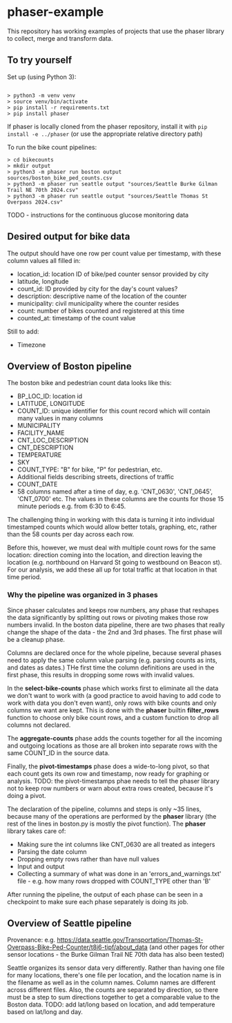# phaser-example

This repository has working examples of projects that use the phaser library to collect, merge and transform data.

## To try yourself

Set up (using Python 3):

```

> python3 -m venv venv
> source venv/bin/activate
> pip install -r requirements.txt
> pip install phaser

```    

If phaser is locally cloned from the phaser repository, install it with `pip install -e ../phaser` (or use the 
appropriate relative directory path)

To run the bike count pipelines:
```    
> cd bikecounts
> mkdir output
> python3 -m phaser run boston output  sources/boston_bike_ped_counts.csv
> python3 -m phaser run seattle output "sources/Seattle Burke Gilman Trail NE 70th 2024.csv"
> python3 -m phaser run seattle output "sources/Seattle Thomas St Overpass 2024.csv"
```

TODO - instructions for the continuous glucose monitoring data

## Desired output for bike data 

The output should have one row per count value per timestamp, with these column values all filled in:

* location_id: location ID of bike/ped counter sensor provided by city
* latitude, longitude
* count_id: ID provided by city for the day's count values?
* description: descriptive name of the location of the counter
* municipality: civil municipality where the counter resides
* count: number of bikes counted and registered at this time
* counted_at: timestamp of the count value

Still to add:
* Timezone

## Overview of Boston pipeline

The boston bike and pedestrian count data looks like this: 

* BP_LOC_ID: location id
* LATITUDE, LONGITUDE
* COUNT_ID: unique identifier for this count record which will contain many values in many columns
* MUNICIPALITY
* FACILITY_NAME
* CNT_LOC_DESCRIPTION
* CNT_DESCRIPTION
* TEMPERATURE
* SKY
* COUNT_TYPE:  "B" for bike, "P" for pedestrian, etc.
* Additional fields describing streets, directions of traffic
* COUNT_DATE
* 58 columns named after a time of day, e.g. 'CNT_0630', 'CNT_0645', 'CNT_0700' etc.  The values in
  these columns are the counts for those 15 minute periods e.g. from 6:30 to 6:45.

The challenging thing in working with this data is turning it into individual timestamped counts which would allow
better totals, graphing, etc, rather than the 58 counts per day across each row.

Before this, however, we must deal with multiple count rows for the same location: direction coming into the 
location, and direction leaving the location (e.g. northbound on Harvard St going to westbound on Beacon st).
For our analysis, we add these all up for total traffic at that location in that time period.

### Why the pipeline was organized in 3 phases

Since phaser calculates and keeps row numbers, any phase that reshapes the data significantly by splitting out
rows or pivoting makes those row numbers invalid. In the boston data pipeline, there are two phases that really
change the shape of the data - the 2nd and 3rd phases.  The first phase will be a cleanup phase.

Columns are declared once for the whole pipeline, because several phases need to apply the same column value parsing
(e.g. parsing counts as ints, and dates as dates.) THe first time the column definitions are used in the first phase,
this results in dropping some rows with invalid values.

In the __select-bike-counts__ phase which works first to eliminate all the data we don't want to work with (a good 
practice to avoid having to add code to work with data you don't even want), only rows with bike counts and
only columns we want are kept.  This is done with the __phaser__ builtin __filter_rows__ function to choose only bike
count rows, and a custom function to drop all columns not declared.

The __aggregate-counts__ phase adds the counts together for all the incoming and outgoing locations as those 
are all broken into separate rows with the same COUNT_ID in the source data.

Finally, the __pivot-timestamps__ phase does a wide-to-long pivot, so that each count gets its own row and timestamp, 
now ready for graphing or analysis.  TODO: the pivot-timestamps phae needs to tell the phaser library not to 
keep row numbers or warn about extra rows created, because it's doing a pivot.

The declaration of the pipeline, columns and steps is only ~35 lines, because many of the operations are performed
by the __phaser__ library (the rest of the lines in boston.py is mostly the pivot function).  The __phaser__ library
takes care of:

* Making sure the int columns like CNT_0630 are all treated as integers
* Parsing the date column
* Dropping empty rows rather than have null values
* Input and output
* Collecting a summary of what was done in an 'errors_and_warnings.txt' file - e.g. how many rows dropped with
  COUNT_TYPE other than 'B'

After running the pipeline, the output of each phase can be seen in a checkpoint to make sure each phase separately is 
doing its job.

## Overview of Seattle pipeline

Provenance: e.g.  https://data.seattle.gov/Transportation/Thomas-St-Overpass-Bike-Ped-Counter/t8i6-tipf/about_data (and
other pages for other sensor locations - the Burke Gilman Trail NE 70th data has also been tested)

Seattle organizes its sensor data very differently.  Rather than having one file for many locations, there's one file
per location, and the location name is in the filename as well as in the column names.  Column names are different
across different files.  Also, the counts are separated by direction, so there must be a step to sum directions
together to get a comparable value to the Boston data.  TODO: add lat/long based on location, and add temperature
based on lat/long and day.
